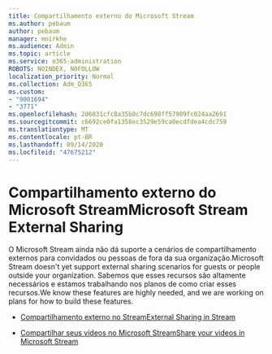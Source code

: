 ```yaml
---
title: Compartilhamento externo do Microsoft Stream
ms.author: pebaum
author: pebaum
manager: mnirkhe
ms.audience: Admin
ms.topic: article
ms.service: o365-administration
ROBOTS: NOINDEX, NOFOLLOW
localization_priority: Normal
ms.collection: Adm_O365
ms.custom:
- "9001694"
- "3771"
ms.openlocfilehash: 2d6831cfc8a35b8c7dc698ff57909fc024aa2691
ms.sourcegitcommit: c6692ce0fa1358ec3529e59ca0ecdfdea4cdc759
ms.translationtype: MT
ms.contentlocale: pt-BR
ms.lasthandoff: 09/14/2020
ms.locfileid: "47675212"
---
```

# <a name="microsoft-stream-external-sharing"></a><span data-ttu-id="9d33a-102">Compartilhamento externo do Microsoft Stream</span><span class="sxs-lookup"><span data-stu-id="9d33a-102">Microsoft Stream External Sharing</span></span>

<span data-ttu-id="9d33a-103">O Microsoft Stream ainda não dá suporte a cenários de compartilhamento externos para convidados ou pessoas de fora da sua organização.</span><span class="sxs-lookup"><span data-stu-id="9d33a-103">Microsoft Stream doesn't yet support external sharing scenarios for guests or people outside your organization.</span></span> <span data-ttu-id="9d33a-104">Sabemos que esses recursos são altamente necessários e estamos trabalhando nos planos de como criar esses recursos.</span><span class="sxs-lookup"><span data-stu-id="9d33a-104">We know these features are highly needed, and we are working on plans for how to build these features.</span></span>

- [<span data-ttu-id="9d33a-105">Compartilhamento externo no Stream</span><span class="sxs-lookup"><span data-stu-id="9d33a-105">External Sharing in Stream</span></span>](https://docs.microsoft.com/stream/portal-share-video#external-sharing)

- [<span data-ttu-id="9d33a-106">Compartilhar seus vídeos no Microsoft Stream</span><span class="sxs-lookup"><span data-stu-id="9d33a-106">Share your videos in Microsoft Stream</span></span>](https://docs.microsoft.com/stream/portal-share-video)
